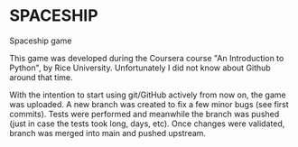 # SPACESHIP
Spaceship game

This game was developed during the Coursera course "An Introduction to Python", by Rice University.
Unfortunately I did not know about Github around that time.

With the intention to start using git/GitHub actively from now on, the game was uploaded.
A new branch was created to fix a few minor bugs (see first commits). Tests were performed and meanwhile the branch was pushed (just in case the tests took long, days, etc). Once changes were validated, branch was merged into main and pushed upstream.
